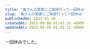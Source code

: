 ```yaml
---
title: '奥さんの実家にご挨拶行って一回休み'
slug: '奥さんの実家にご挨拶行って一回休み'
publishedOn: 2015-01-10
createdAt: 2015-08-06 01:43:33 +0900
updatedAt: 2015-08-06 01:43:33 +0900
---
```

一回休みでした。
